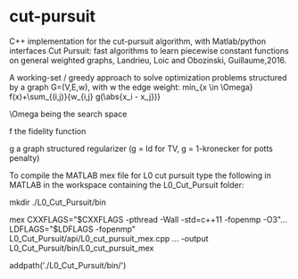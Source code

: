 # cut-pursuit
C++ implementation for the cut-pursuit algorithm, with Matlab/python interfaces 
Cut Pursuit: fast algorithms to learn piecewise constant functions on general weighted graphs,
Landrieu, Loic and Obozinski, Guillaume,2016.

A working-set / greedy approach to solve optimization problems structured by a graph G=(V,E,w), with w the edge weight:
min_{x \in \Omega} f(x)+\sum_{(i,j)}{w_{i,j} g(\abs{x_i - x_j})}

\Omega being the search space

f the fidelity function

g a graph structured regularizer (g = Id for TV, g = 1-kronecker for potts penalty)

To compile the MATLAB mex file for L0 cut pursuit type the following in MATLAB in the workspace containing the L0_Cut_Pursuit folder:

mkdir ./L0_Cut_Pursuit/bin

mex CXXFLAGS="\$CXXFLAGS -pthread -Wall -std=c++11 -fopenmp -O3"...
    LDFLAGS="\$LDFLAGS -fopenmp" L0_Cut_Pursuit/api/L0_cut_pursuit_mex.cpp ...
    -output L0_Cut_Pursuit/bin/L0_cut_pursuit_mex
    
addpath('./L0_Cut_Pursuit/bin/')
